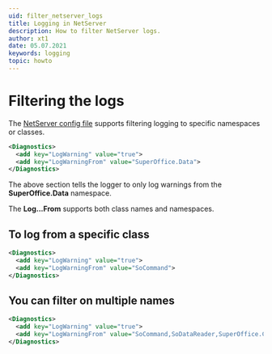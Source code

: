 ```yaml
---
uid: filter_netserver_logs
title: Logging in NetServer
description: How to filter NetServer logs.
author: xt1
date: 05.07.2021
keywords: logging
topic: howto
---
```


# Filtering the logs

The [NetServer config file][1] supports filtering logging to specific namespaces or classes.

```xml
<Diagnostics>
  <add key="LogWarning" value="true">
  <add key="LogWarningFrom" value="SuperOffice.Data">
</Diagnostics>
```

The above section tells the logger to only log warnings from the **SuperOffice.Data** namespace.

The **Log...From** supports both class names and namespaces.

## To log from a specific class

```xml
<Diagnostics>
  <add key="LogWarning" value="true">
  <add key="LogWarningFrom" value="SoCommand">
</Diagnostics>
```

## You can filter on multiple names

```xml
<Diagnostics>
  <add key="LogWarning" value="true">
  <add key="LogWarningFrom" value="SoCommand,SoDataReader,SuperOffice.CRM.Webhooks">
</Diagnostics>
```

<!-- Referenced links -->
[1]: ../config/diagnostics.md

<!-- Referenced images -->
